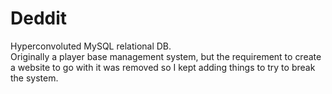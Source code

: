 # Deddit
Hyperconvoluted MySQL relational DB.</br>
Originally a player base management system, but the requirement to create a website to go with it was removed so I kept adding things to try to break the system.
